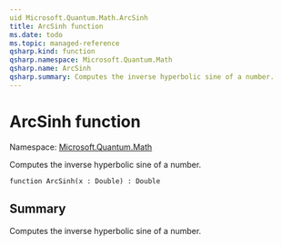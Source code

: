 ```yaml
---
uid Microsoft.Quantum.Math.ArcSinh
title: ArcSinh function
ms.date: todo
ms.topic: managed-reference
qsharp.kind: function
qsharp.namespace: Microsoft.Quantum.Math
qsharp.name: ArcSinh
qsharp.summary: Computes the inverse hyperbolic sine of a number.
---
```


# ArcSinh function

Namespace: [Microsoft.Quantum.Math](xref:Microsoft.Quantum.Math)

Computes the inverse hyperbolic sine of a number.
```qsharp
function ArcSinh(x : Double) : Double
```

## Summary
Computes the inverse hyperbolic sine of a number.
